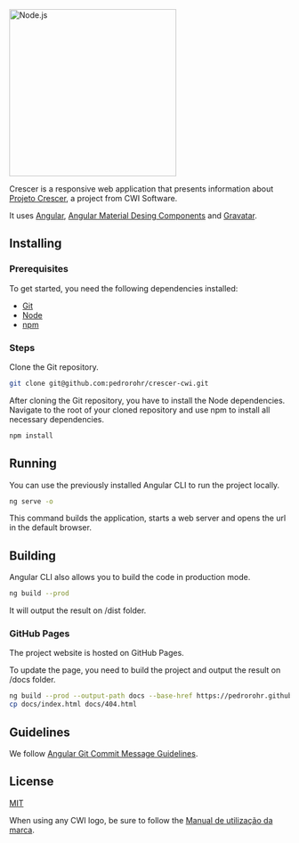 <img alt="Node.js" src="https://pedrorohr.github.io/crescer-cwi/assets/img/logo-cwi-crescer-01.png" width="300"/>

Crescer is a responsive web application that presents information about [Projeto Crescer](https://www.cwi.com.br/empresa/crescer), a project from CWI Software.

It uses [Angular](https://angular.io/), [Angular Material Desing Components](https://trimox.github.io/angular-mdc-web/) and [Gravatar](https://gravatar.com).

## Installing

### Prerequisites
To get started, you need the following dependencies installed:

* [Git](https://git-scm.com)
* [Node](https://nodejs.org)
* [npm](https://www.npmjs.com/)

### Steps

Clone the Git repository.

```bash
git clone git@github.com:pedrorohr/crescer-cwi.git
```

After cloning the Git repository, you have to install the Node dependencies. Navigate to the root of your cloned repository and use npm to install all necessary dependencies.

```bash
npm install
```

## Running

You can use the previously installed Angular CLI to run the project locally.

```bash
ng serve -o
```

This command builds the application, starts a web server and opens the url in the default browser.

## Building

Angular CLI also allows you to build the code in production mode.

```bash
ng build --prod
```

It will output the result on /dist folder.

### GitHub Pages

The project website is hosted on GitHub Pages.

To update the page, you need to build the project and output the result on /docs folder.

```bash
ng build --prod --output-path docs --base-href https://pedrorohr.github.io/crescer-cwi/
cp docs/index.html docs/404.html
```

## Guidelines

We follow [Angular Git Commit Message Guidelines](https://github.com/angular/angular/blob/master/CONTRIBUTING.md#commit).

## License

[MIT](https://github.com/atom/atom/blob/master/LICENSE.md)

When using any CWI logo, be sure to follow the [Manual de utilização da marca](http://marketing.cwi.com.br/).

